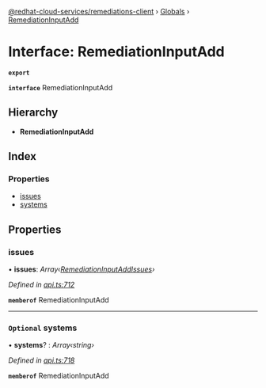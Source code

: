 [@redhat-cloud-services/remediations-client](../README.md) › [Globals](../globals.md) › [RemediationInputAdd](remediationinputadd.md)

# Interface: RemediationInputAdd

**`export`** 

**`interface`** RemediationInputAdd

## Hierarchy

* **RemediationInputAdd**

## Index

### Properties

* [issues](remediationinputadd.md#issues)
* [systems](remediationinputadd.md#optional-systems)

## Properties

###  issues

• **issues**: *Array‹[RemediationInputAddIssues](remediationinputaddissues.md)›*

*Defined in [api.ts:712](https://github.com/RedHatInsights/javascript-clients/blob/master/packages/remediations/api.ts#L712)*

**`memberof`** RemediationInputAdd

___

### `Optional` systems

• **systems**? : *Array‹string›*

*Defined in [api.ts:718](https://github.com/RedHatInsights/javascript-clients/blob/master/packages/remediations/api.ts#L718)*

**`memberof`** RemediationInputAdd
